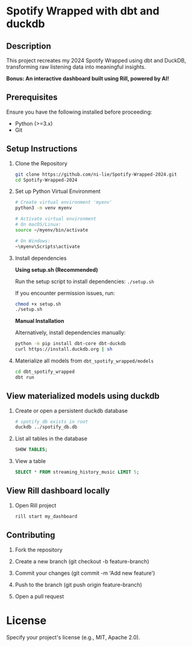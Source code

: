 # Spotify Wrapped with dbt and duckdb

## Description
This project recreates my 2024 Spotify Wrapped using dbt and DuckDB, transforming raw listening data into meaningful insights.

**Bonus: An interactive dashboard built using Rill, powered by AI!** 

## Prerequisites
Ensure you have the following installed before proceeding:
- Python (>=3.x)
- Git

## Setup Instructions
1. Clone the Repository
    ```bash
    git clone https://github.com/ni-lie/Spotify-Wrapped-2024.git
    cd Spotify-Wrapped-2024
    ```

2. Set up Python Virtual Environment
    ```bash
    # Create virtual environment 'myenv'
    python3 -m venv myenv

    # Activate virtual environment
    # On macOS/Linux:
    source ~/myenv/bin/activate

    # On Windows:
    ~\myenv\Scripts\activate
    ```

3. Install dependencies

    **Using setup.sh (Recommended)**

    Run the setup script to install dependencies:
    `./setup.sh`

    If you encounter permission issues, run:
    ```bash
    chmod +x setup.sh
    ./setup.sh
    ```

    **Manual Installation**

    Alternatively, install dependencies manually:
    ```bash
    python -m pip install dbt-core dbt-duckdb
    curl https://install.duckdb.org | sh
    ```
4. Materialize all models from `dbt_spotify_wrapped/models`
    ```bash
    cd dbt_spotify_wrapped
    dbt run
    ```
## View materialized models using duckdb
1. Create or open a persistent duckdb database
    ```bash
    # spotify_db exists in root
    duckdb ../spotify_db.db
    ```
2. List all tables in the database
    ```sql
    SHOW TABLES;
    ```
3. View a table
    ```sql
    SELECT * FROM streaming_history_music LIMIT 5;
    ```

## View Rill dashboard locally
1. Open Rill project
    ```bash
    rill start my_dashboard
    ```

## Contributing

1. Fork the repository

2. Create a new branch (git checkout -b feature-branch)

3. Commit your changes (git commit -m 'Add new feature')

4. Push to the branch (git push origin feature-branch)

5. Open a pull request

# License
Specify your project's license (e.g., MIT, Apache 2.0).